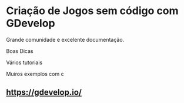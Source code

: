 # Criação de Jogos sem código com GDevelop

Grande comunidade e excelente documentação.

Boas Dicas

Vários tutoriais

Muiros exemplos com c

## https://gdevelop.io/



